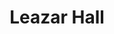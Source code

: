 ---
events:
- audio_id: sa-rwb-002
  building: Leazar Hall
  categories: leazar-hall
  description: In 1953, NC State College hosted a dairy farm conference on campus.
    Chancellor Bostian declared that African American dairy farmers attending the
    conference could only eat in the west wing of the dining hall. Bostian's announcement
    was in keeping with the College's policy, which declared African Americans attending
    on campus meetings would have meals in the dining hall but only when a separate
    room was available. Leazar Hall served as the campus-dining hall until 1971.
  event_decade: '1950'
  event_id: '88'
  excerpt: In 1953, NC State College hosted a dairy farm conference on campus. Chancellor
    Bostian declared that African American dairy farmers attending the conference
    could only eat in the west wing of the dining hall. Bostian's announcement was
    in keeping with the College's policy, which declared African Americans attending
    on campus meetings would have meals in the dining hall but only when a separate
    room was available. Leazar Hall served as the campus-dining hall until 1971.
  image id (orig): 0004088
  image_caption: Cafeteria line worker standing behind display of desserts and salads
    in Leazar Hall, North Carolina State College
  image_id: 0004088
  image_link: https://d.lib.ncsu.edu/collections/catalog/0004088
  redirect_from: /events/10/index.html
  start_date: 1/1/1953
  title: Dairy Farm Conference Segregated Dining
  year: '1953'
lat: '35.7854'
layout: post
lng: '-78.665604'
order: 27
permalink: places/leazar-hall/
place: leazar-hall
route:
  code: Ok
  routes:
  - distance: 132.096
    duration: 94.025
    geometry:
      coordinates:
      - - -78.665652
        - 35.785169
      - - -78.665608
        - 35.785163
      - - -78.665566
        - 35.78515
      - - -78.665236
        - 35.785048
      - - -78.665203
        - 35.785041
      - - -78.665205
        - 35.785079
      - - -78.665202
        - 35.785253
      - - -78.665168
        - 35.785431
      - - -78.66517
        - 35.785469
      - - -78.665122
        - 35.78547
      - - -78.665036
        - 35.785556
      - - -78.665002
        - 35.785585
      - - -78.664852
        - 35.785713
      type: LineString
    legs:
    - admins:
      - iso_3166_1: US
        iso_3166_1_alpha3: USA
      distance: 132.096
      duration: 94.025
      steps:
      - distance: 43.096
        driving_side: right
        duration: 30.349
        geometry:
          coordinates:
          - - -78.665652
            - 35.785169
          - - -78.665608
            - 35.785163
          - - -78.665566
            - 35.78515
          - - -78.665236
            - 35.785048
          - - -78.665203
            - 35.785041
          type: LineString
        intersections:
        - admin_index: 0
          bearings:
          - 105
          entry:
          - true
          geometry_index: 0
          is_urban: true
          location:
          - -78.665652
          - 35.785169
          mapbox_streets_v8:
            class: service
          out: 0
        maneuver:
          bearing_after: 105
          bearing_before: 0
          instruction: Walk east on the walkway.
          location:
          - -78.665652
          - 35.785169
          type: depart
        mode: walking
        name: ''
        weight: 30.349
      - distance: 48
        driving_side: right
        duration: 33.803
        geometry:
          coordinates:
          - - -78.665203
            - 35.785041
          - - -78.665205
            - 35.785079
          - - -78.665202
            - 35.785253
          - - -78.665168
            - 35.785431
          - - -78.66517
            - 35.785469
          type: LineString
        intersections:
        - admin_index: 0
          bearings:
          - 288
          - 359
          duration: 30.986
          entry:
          - false
          - true
          geometry_index: 4
          in: 0
          is_urban: true
          location:
          - -78.665203
          - 35.785041
          mapbox_streets_v8:
            class: service
          out: 1
          weight: 30.986
        - admin_index: 0
          bearings:
          - 189
          - 358
          entry:
          - false
          - true
          geometry_index: 7
          in: 0
          is_urban: true
          location:
          - -78.665168
          - 35.785431
          mapbox_streets_v8:
            class: service
          out: 1
        maneuver:
          bearing_after: 359
          bearing_before: 108
          instruction: Turn left onto the walkway.
          location:
          - -78.665203
          - 35.785041
          modifier: left
          type: turn
        mode: walking
        name: ''
        weight: 33.803
      - distance: 21
        driving_side: right
        duration: 15.789
        geometry:
          coordinates:
          - - -78.66517
            - 35.785469
          - - -78.665122
            - 35.78547
          - - -78.665036
            - 35.785556
          - - -78.665002
            - 35.785585
          type: LineString
        intersections:
        - admin_index: 0
          bearings:
          - 68
          - 178
          duration: 11.972
          entry:
          - true
          - false
          geometry_index: 8
          in: 1
          is_urban: true
          location:
          - -78.66517
          - 35.785469
          mapbox_streets_v8:
            class: service
          out: 0
          weight: 11.972
        - admin_index: 0
          bearings:
          - 44
          - 219
          entry:
          - true
          - false
          geometry_index: 10
          in: 1
          is_urban: true
          location:
          - -78.665036
          - 35.785556
          mapbox_streets_v8:
            class: service
          out: 0
          turn_duration: 1
          turn_weight: 1
        maneuver:
          bearing_after: 68
          bearing_before: 358
          instruction: Turn right onto the walkway.
          location:
          - -78.66517
          - 35.785469
          modifier: right
          type: turn
        mode: walking
        name: ''
        weight: 15.789
      - distance: 20
        driving_side: right
        duration: 14.085
        geometry:
          coordinates:
          - - -78.665002
            - 35.785585
          - - -78.664852
            - 35.785713
          type: LineString
        intersections:
        - admin_index: 0
          bearings:
          - 44
          - 224
          entry:
          - true
          - false
          geometry_index: 11
          in: 1
          is_urban: true
          location:
          - -78.665002
          - 35.785585
          mapbox_streets_v8:
            class: service
          out: 0
        maneuver:
          bearing_after: 44
          bearing_before: 44
          instruction: Keep right to take the walkway.
          location:
          - -78.665002
          - 35.785585
          modifier: slight right
          type: fork
        mode: walking
        name: ''
        weight: 14.085
      - distance: 0
        driving_side: right
        duration: 0
        geometry:
          coordinates:
          - - -78.664852
            - 35.785713
          - - -78.664852
            - 35.785713
          type: LineString
        intersections:
        - admin_index: 0
          bearings:
          - 224
          entry:
          - true
          geometry_index: 12
          in: 0
          location:
          - -78.664852
          - 35.785713
        maneuver:
          bearing_after: 0
          bearing_before: 44
          instruction: You have arrived at your destination.
          location:
          - -78.664852
          - 35.785713
          type: arrive
        mode: walking
        name: ''
        weight: 0
      summary: ''
      weight: 94.025
    weight: 94.025
    weight_name: pedestrian
  waypoints:
  - distance: 26.07
    location:
    - -78.665652
    - 35.785169
    name: ''
  - distance: 4.996
    location:
    - -78.664852
    - 35.785713
    name: ''
title: Leazar Hall

---